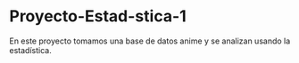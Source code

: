 # Proyecto-Estad-stica-1
En este proyecto tomamos una base de datos anime y se analizan usando la estadística.
